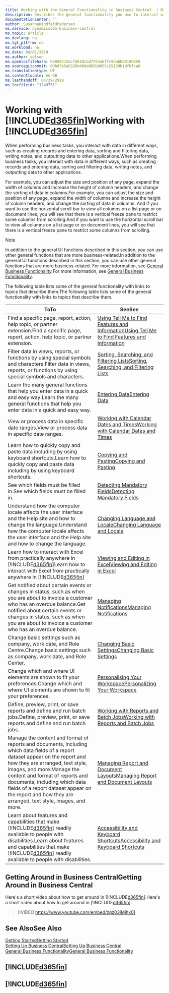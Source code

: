```yaml
---
title: Working with the General Functionality in Business Central  | Microsoft Docs
description: Describes the general functionality you use to interact with data in Business Central, such as entering values, sorting data, and changing views.
documentationcenter: ''
author: SusanneWindfeldPedersen
ms.service: dynamics365-business-central
ms.topic: article
ms.devlang: na
ms.tgt_pltfrm: na
ms.workload: na
ms.date: 04/01/2019
ms.author: solsen
ms.openlocfilehash: be056212ecfd610cbd7753a6ffc9babb08100359
ms.sourcegitcommit: 60b87e5eb32bb408dd65b9855c29159b1dfbfca8
ms.translationtype: HT
ms.contentlocale: en-GB
ms.lasthandoff: 04/29/2019
ms.locfileid: "1249751"
---
```

# <a name="working-with-included365finincludesd365finmdmd"></a><span data-ttu-id="8194f-103">Working with [!INCLUDE[d365fin](includes/d365fin_md.md)]</span><span class="sxs-lookup"><span data-stu-id="8194f-103">Working with [!INCLUDE[d365fin](includes/d365fin_md.md)]</span></span>
<span data-ttu-id="8194f-104">When performing business tasks, you interact with data in different ways, such as creating records and entering data, sorting and filtering data, writing notes, and outputting data to other applications.</span><span class="sxs-lookup"><span data-stu-id="8194f-104">When performing business tasks, you interact with data in different ways, such as creating records and entering data, sorting and filtering data, writing notes, and outputting data to other applications.</span></span>

<span data-ttu-id="8194f-105">For example, you can adjust the size and position of any page, expand the width of columns and increase the height of column headers, and change the sorting of data in columns.</span><span class="sxs-lookup"><span data-stu-id="8194f-105">For example, you can adjust the size and position of any page, expand the width of columns and increase the height of column headers, and change the sorting of data in columns.</span></span> <span data-ttu-id="8194f-106">And if you want to use the horizontal scroll bar to view all columns on a list page or on document lines, you will see that there is a vertical freeze pane to restrict some columns from scrolling.</span><span class="sxs-lookup"><span data-stu-id="8194f-106">And if you want to use the horizontal scroll bar to view all columns on a list page or on document lines, you will see that there is a vertical freeze pane to restrict some columns from scrolling.</span></span>

> [!NOTE]
> <span data-ttu-id="8194f-107">In addition to the general UI functions described in this section, you can use other general functions that are more business-related.</span><span class="sxs-lookup"><span data-stu-id="8194f-107">In addition to the general UI functions described in this section, you can use other general functions that are more business-related.</span></span> <span data-ttu-id="8194f-108">For more information, see [General Business Functionality](ui-across-business-areas.md).</span><span class="sxs-lookup"><span data-stu-id="8194f-108">For more information, see [General Business Functionality](ui-across-business-areas.md).</span></span>

<span data-ttu-id="8194f-109">The following table lists some of the general functionality with links to topics that describe them.</span><span class="sxs-lookup"><span data-stu-id="8194f-109">The following table lists some of the general functionality with links to topics that describe them.</span></span>

| <span data-ttu-id="8194f-110">To</span><span class="sxs-lookup"><span data-stu-id="8194f-110">To</span></span> | <span data-ttu-id="8194f-111">See</span><span class="sxs-lookup"><span data-stu-id="8194f-111">See</span></span> |
| --- | --- |
| <span data-ttu-id="8194f-112">Find a specific page, report, action, help topic, or partner extension.</span><span class="sxs-lookup"><span data-stu-id="8194f-112">Find a specific page, report, action, help topic, or partner extension.</span></span> |[<span data-ttu-id="8194f-113">Using Tell Me to Find Features and Information</span><span class="sxs-lookup"><span data-stu-id="8194f-113">Using Tell Me to Find Features and Information</span></span>](ui-search.md) |
| <span data-ttu-id="8194f-114">Filter data in views, reports, or functions by using special symbols and characters.</span><span class="sxs-lookup"><span data-stu-id="8194f-114">Filter data in views, reports, or functions by using special symbols and characters.</span></span> |[<span data-ttu-id="8194f-115">Sorting, Searching, and Filtering Lists</span><span class="sxs-lookup"><span data-stu-id="8194f-115">Sorting, Searching, and Filtering Lists</span></span>](ui-enter-criteria-filters.md) |
|<span data-ttu-id="8194f-116">Learn the many general functions that help you enter data in a quick and easy way.</span><span class="sxs-lookup"><span data-stu-id="8194f-116">Learn the many general functions that help you enter data in a quick and easy way.</span></span>|[<span data-ttu-id="8194f-117">Entering Data</span><span class="sxs-lookup"><span data-stu-id="8194f-117">Entering Data</span></span>](ui-enter-data.md)|
| <span data-ttu-id="8194f-118">View or process data in specific date ranges.</span><span class="sxs-lookup"><span data-stu-id="8194f-118">View or process data in specific date ranges.</span></span> |[<span data-ttu-id="8194f-119">Working with Calendar Dates and Times</span><span class="sxs-lookup"><span data-stu-id="8194f-119">Working with Calendar Dates and Times</span></span>](ui-enter-date-ranges.md) |
|<span data-ttu-id="8194f-120">Learn how to quickly copy and paste data including by using keyboard shortcuts.</span><span class="sxs-lookup"><span data-stu-id="8194f-120">Learn how to quickly copy and paste data including by using keyboard shortcuts.</span></span>|[<span data-ttu-id="8194f-121">Copying and Pasting</span><span class="sxs-lookup"><span data-stu-id="8194f-121">Copying and Pasting</span></span>](ui-copy-paste.md)|
| <span data-ttu-id="8194f-122">See which fields must be filled in.</span><span class="sxs-lookup"><span data-stu-id="8194f-122">See which fields must be filled in.</span></span> |[<span data-ttu-id="8194f-123">Detecting Mandatory Fields</span><span class="sxs-lookup"><span data-stu-id="8194f-123">Detecting Mandatory Fields</span></span>](ui-mandatory-fields.md) |
|<span data-ttu-id="8194f-124">Understand how the computer locale affects the user interface and the Help site and how to change the language.</span><span class="sxs-lookup"><span data-stu-id="8194f-124">Understand how the computer locale affects the user interface and the Help site and how to change the language.</span></span>|[<span data-ttu-id="8194f-125">Changing Language and Locale</span><span class="sxs-lookup"><span data-stu-id="8194f-125">Changing Language and Locale</span></span>](about-locale-language.md)|
|<span data-ttu-id="8194f-126">Learn how to interact with Excel from practically anywhere in [!INCLUDE[d365fin](includes/d365fin_md.md)]</span><span class="sxs-lookup"><span data-stu-id="8194f-126">Learn how to interact with Excel from practically anywhere in [!INCLUDE[d365fin](includes/d365fin_md.md)]</span></span>|[<span data-ttu-id="8194f-127">Viewing and Editing in Excel</span><span class="sxs-lookup"><span data-stu-id="8194f-127">Viewing and Editing in Excel</span></span>](across-work-with-excel.md)|
|<span data-ttu-id="8194f-128">Get notified about certain events or changes in status, such as when you are about to invoice a customer who has an overdue balance.</span><span class="sxs-lookup"><span data-stu-id="8194f-128">Get notified about certain events or changes in status, such as when you are about to invoice a customer who has an overdue balance.</span></span>|[<span data-ttu-id="8194f-129">Managing Notifications</span><span class="sxs-lookup"><span data-stu-id="8194f-129">Managing Notifications</span></span>](ui-smart-notifications.md)|
| <span data-ttu-id="8194f-130">Change basic settings such as company, work date, and Role Centre.</span><span class="sxs-lookup"><span data-stu-id="8194f-130">Change basic settings such as company, work date, and Role Center.</span></span> |[<span data-ttu-id="8194f-131">Changing Basic Settings</span><span class="sxs-lookup"><span data-stu-id="8194f-131">Changing Basic Settings</span></span>](ui-change-basic-settings.md) |
| <span data-ttu-id="8194f-132">Change which and where UI elements are shown to fit your preferences.</span><span class="sxs-lookup"><span data-stu-id="8194f-132">Change which and where UI elements are shown to fit your preferences.</span></span>|[<span data-ttu-id="8194f-133">Personalising Your Workspace</span><span class="sxs-lookup"><span data-stu-id="8194f-133">Personalizing Your Workspace</span></span>](ui-personalization-user.md) |
|<span data-ttu-id="8194f-134">Define, preview, print, or save reports and define and run batch jobs.</span><span class="sxs-lookup"><span data-stu-id="8194f-134">Define, preview, print, or save reports and define and run batch jobs.</span></span>|[<span data-ttu-id="8194f-135">Working with Reports and Batch Jobs</span><span class="sxs-lookup"><span data-stu-id="8194f-135">Working with Reports and Batch Jobs</span></span>](ui-work-report.md)|
| <span data-ttu-id="8194f-136">Manage the content and format of reports and documents, including which data fields of a report dataset appear on the report and how they are arranged, text style, images, and more.</span><span class="sxs-lookup"><span data-stu-id="8194f-136">Manage the content and format of reports and documents, including which data fields of a report dataset appear on the report and how they are arranged, text style, images, and more.</span></span>|[<span data-ttu-id="8194f-137">Managing Report and Document Layouts</span><span class="sxs-lookup"><span data-stu-id="8194f-137">Managing Report and Document Layouts</span></span>](ui-manage-report-layouts.md) |
|<span data-ttu-id="8194f-138">Learn about features and capabilities that make [!INCLUDE[d365fin](includes/d365fin_md.md)] readily available to people with disabilities.</span><span class="sxs-lookup"><span data-stu-id="8194f-138">Learn about features and capabilities that make [!INCLUDE[d365fin](includes/d365fin_md.md)] readily available to people with disabilities.</span></span>|[<span data-ttu-id="8194f-139">Accessibility and Keyboard Shortcuts</span><span class="sxs-lookup"><span data-stu-id="8194f-139">Accessibility and Keyboard Shortcuts</span></span>](ui-accessibility.md)|

## <a name="getting-around-in-business-central"></a><span data-ttu-id="8194f-140">Getting Around in Business Central</span><span class="sxs-lookup"><span data-stu-id="8194f-140">Getting Around in Business Central</span></span>
<span data-ttu-id="8194f-141">Here's a short video about how to get around in [!INCLUDE[d365fin](includes/d365fin_md.md)].</span><span class="sxs-lookup"><span data-stu-id="8194f-141">Here's a short video about how to get around in [!INCLUDE[d365fin](includes/d365fin_md.md)].</span></span>

> [!VIDEO https://www.youtube.com/embed/zqz03iMihx0]

## <a name="see-also"></a><span data-ttu-id="8194f-142">See Also</span><span class="sxs-lookup"><span data-stu-id="8194f-142">See Also</span></span>
[<span data-ttu-id="8194f-143">Getting Started</span><span class="sxs-lookup"><span data-stu-id="8194f-143">Getting Started</span></span>](product-get-started.md)  
[<span data-ttu-id="8194f-144">Setting Up Business Central</span><span class="sxs-lookup"><span data-stu-id="8194f-144">Setting Up Business Central</span></span>](setup.md)  
[<span data-ttu-id="8194f-145">General Business Functionality</span><span class="sxs-lookup"><span data-stu-id="8194f-145">General Business Functionality</span></span>](ui-across-business-areas.md)  

## [!INCLUDE[d365fin](includes/free_trial_md.md)]  
## [!INCLUDE[d365fin](includes/training_link_md.md)]
